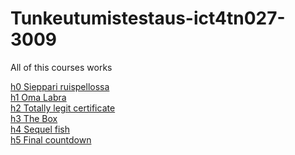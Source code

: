 # Tunkeutumistestaus-ict4tn027-3009
All of this courses works

[h0 Sieppari ruispellossa](https://github.com/JRissanen/Sieppari-ruispellossa) </br>
[h1 Oma Labra](https://github.com/JRissanen/h1-OmaLabra) </br>
[h2 Totally legit certificate](https://github.com/JRissanen/h2-Totally-Legit-Certificate) </br>
[h3 The Box](https://github.com/JRissanen/h3-The-Box) </br>
[h4 Sequel fish](https://github.com/JRissanen/h4-Sequel-fish) </br>
[h5 Final countdown](https://github.com/JRissanen/h5-Final-Countdown) </br>

